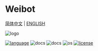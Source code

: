 # Weibot

[简体中文](https://github.com/MarkoXyz/weibot/blob/main/README.md) | [ENGLISH](https://github.com/MarkoXyz/weibot/blob/main/README_EN.md)

![logo](C:\PycharmProjects\weibot\ext\logo.png)

[![language](https://img.shields.io/badge/python-3.5+-blue)]()
![docs](https://github.com/MarkoXyz/weibot/workflows/build/badge.svg?branch=main)
![docs](https://img.shields.io/readthedocs/weibot)
![os](https://img.shields.io/badge/os-linux,win,mac-green.svg)
[![license](https://img.shields.io/badge/license-Apache2.0-orange.svg)]()